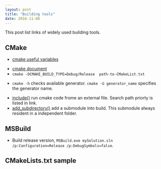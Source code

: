 ```yaml
---
layout: post
title: "Building tools" 
date: 2016-11-08
---
```

This post list links of widely used building tools.

## CMake 
+ [cmake useful variables](https://cmake.org/Wiki/CMake_Useful_Variables) 
- [cmake document](https://cmake.org/cmake/help/v3.5/manual/cmake-buildsystem.7.html)
- `cmake -DCMAKE_BUILD_TYPE=Debug/Release  path-to-CMakeList.txt`
+ `cmake -h` checks available generator. `cmake -G generator_name` specifies the generator name.
- [include()](https://cmake.org/cmake/help/v3.0/command/include.html) run cmake code frome an 
  external file. Search path priorty is listed in link.
- [add_subdirectory()](https://cmake.org/cmake/help/v3.0/command/add_subdirectory.html) add a 
  submodule into build. This submodule always resident in a independent folder.

## MSBuild
- Build release version, `MSBuild.exe mySolution.sln /p:Configuration=Release /p:DebugSymbols=false`.

## CMakeLists.txt sample
